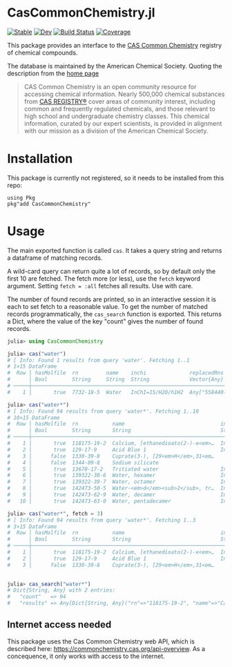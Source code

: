 # CasCommonChemistry.jl

[![Stable](https://img.shields.io/badge/docs-stable-blue.svg)](https://tp2750.github.io/CasCommonChemistry.jl/stable/)
[![Dev](https://img.shields.io/badge/docs-dev-blue.svg)](https://tp2750.github.io/CasCommonChemistry.jl/dev/)
[![Build Status](https://github.com/tp2750/CasCommonChemistry.jl/actions/workflows/CI.yml/badge.svg?branch=main)](https://github.com/tp2750/CasCommonChemistry.jl/actions/workflows/CI.yml?query=branch%3Amain)
[![Coverage](https://codecov.io/gh/tp2750/CasCommonChemistry.jl/branch/main/graph/badge.svg)](https://codecov.io/gh/tp2750/CasCommonChemistry.jl)

This package provides an interface to the [CAS Common Chemistry](https://commonchemistry.cas.org/) registry of chemical compounds.

The database is maintained by the American Chemical Society. Quoting the description from the [home page](https://commonchemistry.cas.org/)

>  CAS Common Chemistry is an open community resource for accessing chemical information. Nearly 500,000 chemical substances from [CAS REGISTRY®](https://www.cas.org/cas-data/cas-registry) cover areas of community interest, including common and frequently regulated chemicals, and those relevant to high school and undergraduate chemistry classes. This chemical information, curated by our expert scientists, is provided in alignment with our mission as a division of the American Chemical Society.

# Installation

This package is currently not registered, so it needs to be installed from this repo:

```
using Pkg
pkg"add CasCommonChemistry"
```

# Usage

The main exported function is called `cas`. 
It takes a query string and returns a dataframe of matching records.

A wild-card query can return quite a lot of records, so by default only the first 10 are fetched.
The fetch more (or less), use the `fetch` keyword argument. Setting `fetch = :all` fetches all results. 
Use with care.

The number of found records are printed, so in an interactive session it is each to set fetch to a reasonable value.
To get the number of matched records programmatically, the `cas_search` function is exported.
This returns a Dict, where the value of the key "count" gives the number of found records.


```julia
julia> using CasCommonChemistry

julia> cas("water")
# [ Info: Found 1 results from query 'water'. Fetching 1..1
# 1×15 DataFrame
#  Row │ hasMolfile  rn         name    inchi              replacedRns                        smile   experimentalProperties             ⋯
#      │ Bool        String     String  String             Vector{Any}                        String  Vector{Any}                        ⋯
# ─────┼──────────────────────────────────────────────────────────────────────────────────────────────────────────────────────────────────
#    1 │       true  7732-18-5  Water   InChI=1S/H2O/h1H2  Any["558440-22-5", "558440-53-2"…  O       Any[Dict{String, Any}("name"=>"B…  ⋯

julia> cas("water*")
# [ Info: Found 94 results from query 'water*'. Fetching 1..10
# 10×15 DataFrame
#  Row │ hasMolfile  rn           name                               inchi                              replacedRns                      ⋯
#      │ Bool        String       String                             String                             Vector{Any}                      ⋯
# ─────┼──────────────────────────────────────────────────────────────────────────────────────────────────────────────────────────────────
#    1 │       true  118175-19-2  Calcium, [ethanedioato(2-)-κ<em>…  InChI=1S/C2H2O4.Ca.H2O/c3-1(4)2(…  Any[]                            ⋯
#    2 │       true  129-17-9     Acid Blue 1                        InChI=1S/C27H32N2O6S2.Na/c1-5-28…  Any["64366-33-2", "66554-69-6",
#    3 │      false  1330-39-8    Cuprate(3-), [29<em>H</em>,31<em…                                     Any["208667-82-7"]
#    4 │      false  1344-09-8    Sodium silicate                                                       Any["8031-41-2", "11105-00-3", "
#    5 │       true  13670-17-2   Tritiated water                    InChI=1S/H2O/h1H2/i/hT             Any[]                            ⋯
#    6 │       true  139322-38-6  Water, hexamer                     InChI=1S/H2O/h1H2                  Any[]
#    7 │       true  139322-39-7  Water, octamer                     InChI=1S/H2O/h1H2                  Any[]
#    8 │       true  142473-50-5  Water-<em>d</em><sub>2</sub>, tr…  InChI=1S/H2O/h1H2/i/hD2            Any[]
#    9 │       true  142473-62-9  Water, decamer                     InChI=1S/H2O/h1H2                  Any[]                            ⋯
#   10 │       true  142473-63-0  Water, pentadecamer                InChI=1S/H2O/h1H2                  Any[]

julia> cas("water*", fetch = 3)
# [ Info: Found 94 results from query 'water*'. Fetching 1..3
# 3×15 DataFrame
#  Row │ hasMolfile  rn           name                               inchi                              replacedRns                      ⋯
#      │ Bool        String       String                             String                             Vector{Any}                      ⋯
# ─────┼──────────────────────────────────────────────────────────────────────────────────────────────────────────────────────────────────
#    1 │       true  118175-19-2  Calcium, [ethanedioato(2-)-κ<em>…  InChI=1S/C2H2O4.Ca.H2O/c3-1(4)2(…  Any[]                            ⋯
#    2 │       true  129-17-9     Acid Blue 1                        InChI=1S/C27H32N2O6S2.Na/c1-5-28…  Any["64366-33-2", "66554-69-6",
#    3 │      false  1330-39-8    Cuprate(3-), [29<em>H</em>,31<em…                                     Any["208667-82-7"]

                                              
julia> cas_search("water*")
# Dict{String, Any} with 2 entries:
#   "count"   => 94
#   "results" => Any[Dict{String, Any}("rn"=>"118175-19-2", "name"=>"Calcium, [ethanedioato(2-)-κ<em>O</em><sup>1</sup>,κ<em>O</em><sup>2…
```

## Internet access needed

This package uses the Cas Common Chemistry web API, which is described here: https://commonchemistry.cas.org/api-overview. As a concequence, it only works with access to the internet.

